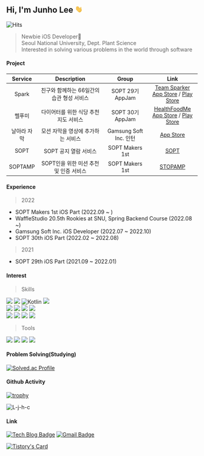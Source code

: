 <h2> Hi, I'm Junho Lee <img src="https://github.com/ABSphreak/ABSphreak/blob/master/gifs/Hi.gif" width="20"></h2>

![Hits](https://hits.seeyoufarm.com/api/count/incr/badge.svg?url=https%3A%2F%2Fgithub.com%2FL-j-h-c&count_bg=%2379C83D&title_bg=%23555555&icon=snapcraft.svg&icon_color=%23E7E7E7&title=hits&edge_flat=false)
> Newbie iOS Developer🍎 <br>
> Seoul National University, Dept. Plant Science <br>
> Interested in solving various problems in the world through software

#### Project
| Service | Description | Group | Link |
|:---:|:---:|:---:|:---:|
| Spark | 친구와 함께하는 66일간의 습관 형성 서비스 | SOPT 29기 AppJam | [Team Sparker](https://github.com/TeamSparker) <br> [App Store](https://apps.apple.com/kr/app/spark-%EC%8A%A4%ED%8C%8C%ED%81%AC-%EC%B9%9C%EA%B5%AC%EC%99%80-%EC%8A%B5%EA%B4%80-%EA%B4%80%EB%A6%AC/id1605811861) / [Play Store](https://play.google.com/store/apps/details?id=com.teamsparker.android) |
| 헬푸미 | 다이어터를 위한 식당 추천 지도 서비스 | SOPT 30기 AppJam | [HealthFoodMe](https://github.com/Health-Food-Me) <br> [App Store](https://apps.apple.com/kr/app/%ED%97%AC%ED%91%B8%EB%AF%B8/id1632788399) / [Play Store](https://play.google.com/store/apps/details?id=org.helfoome) |
| 날아라 자막 | 모션 자막을 영상에 추가하는 서비스 | Gamsung Soft Inc. 인턴 | [App Store](https://apps.apple.com/kr/app/%EB%82%A0%EC%95%84%EB%9D%BC-%EC%9E%90%EB%A7%89-%EB%82%A0%EC%9E%90/id1625784600) |
| SOPT | SOPT 공지 열람 서비스 | SOPT Makers 1st | [SOPT](https://github.com/sopt-makers/SOPT-iOS) |
| SOPTAMP | SOPT인을 위한 미션 추천 및 인증 서비스 | SOPT Makers 1st | [STOPAMP](https://github.com/sopt-makers/SOPT-Stamp-iOS) |

#### Experience
> 2022
- SOPT Makers 1st iOS Part (2022.09 ~ )
- WaffleStudio 20.5th Rookies at SNU, Spring Backend Course (2022.08 ~)
- Gamsung Soft Inc. iOS Developer (2022.07 ~ 2022.10)
- SOPT 30th iOS Part (2022.02 ~ 2022.08)
> 2021
- SOPT 29th iOS Part (2021.09 ~ 2022.01)

#### Interest
> Skills

<img src="https://img.shields.io/badge/Swift-FA7343?style=flat&logo=Swift&logoColor=white"/> <img src="https://img.shields.io/badge/Java-007396.svg?style=flat&logo=java&logoColor=white"/> <img alt="Kotlin" src="https://img.shields.io/badge/kotlin-%230095D5.svg?&style=flat&logo=kotlin&logoColor=white"/> <img src="https://img.shields.io/badge/C++-00599C?style=flat&logo=c%2B%2B&logoColor=white"/> <br>
<img src="https://img.shields.io/badge/Spring-%236DB33F.svg?style=flat&logo=spring&logoColor=white"/> <img src="https://img.shields.io/badge/Spring%20Boot-important?style=flat&logo=SpringBoot&logoColor=white"/> <img src="https://img.shields.io/badge/MySQL-4479A1?style=flat&logo=MySQL&logoColor=white"/> <img src="https://img.shields.io/badge/Firebase-FFCA28?style=flat&logo=Firebase&logoColor=white"/>  <br>
<img src="https://img.shields.io/badge/Git-f05030?style=flat&logo=Git&logoColor=white"/> <img src="https://img.shields.io/badge/GitHub-black?style=flat&logo=GitHub&logoColor=white"/> <img src="https://img.shields.io/badge/Github%20actions-%232671E5.svg?style=flat&logo=githubactions&logoColor=white"/> <img src="https://img.shields.io/badge/Fastlane-inactive?style=flat&logo=Fastlane"/> <br>

> Tools

<img src="https://img.shields.io/badge/Notion-%23000000.svg?style=flat&logo=notion&logoColor=white"/> <img src="https://img.shields.io/badge/Slack-4A154B?style=flat&logo=slack&logoColor=white"/> <img src="https://img.shields.io/badge/Postman-FF6C37?style=flat&logo=Postman&logoColor=white"/> <img src="https://img.shields.io/badge/Figma-F24E1E?style=flat&logo=Figma&logoColor=white"/>

#### Problem Solving(Studying)

[![Solved.ac Profile](http://mazassumnida.wtf/api/v2/generate_badge?boj=seolagir)](https://solved.ac/seolagir/)

#### Github Activity

[![trophy](https://github-profile-trophy.vercel.app/?username=L-j-h-c&theme=chalk&row=1&column=5)](https://github.com/ryo-ma/github-profile-trophy)

<img src="http://github-readme-streak-stats.herokuapp.com?user=L-j-h-c&theme=dracula&date_format=M%20j%5B%2C%20Y%5D" alt="L-j-h-c" />

#### Link

[![Tech Blog Badge](http://img.shields.io/badge/-Tech%20blog-black?style=flat&logo=github&link=https://jazz-the-it.tistory.com/)](https://jazz-the-it.tistory.com/)
[![Gmail Badge](https://img.shields.io/badge/Gmail-d14836?style=flat&logo=Gmail&logoColor=white&link=mailto:ckrgkswnsgh@gmail.com)](mailto:ckrgkswnsgh@gmail.com)

[![Tistory's Card](https://github-readme-tistory-card.vercel.app/api?name=Jazz-The-It&theme=tistory)](https://jazz-the-it.tistory.com/)
